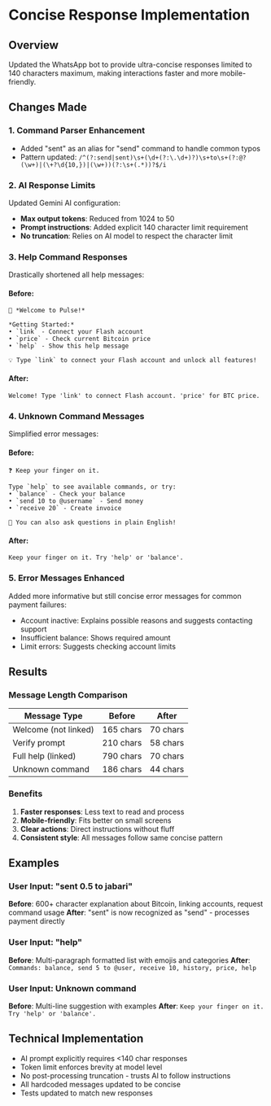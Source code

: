# Concise Response Implementation

## Overview
Updated the WhatsApp bot to provide ultra-concise responses limited to 140 characters maximum, making interactions faster and more mobile-friendly.

## Changes Made

### 1. Command Parser Enhancement
- Added "sent" as an alias for "send" command to handle common typos
- Pattern updated: `/^(?:send|sent)\s+(\d+(?:\.\d+)?)\s+to\s+(?:@?(\w+)|(\+?\d{10,})|(\w+))(?:\s+(.*))?$/i`

### 2. AI Response Limits
Updated Gemini AI configuration:
- **Max output tokens**: Reduced from 1024 to 50
- **Prompt instructions**: Added explicit 140 character limit requirement
- **No truncation**: Relies on AI model to respect the character limit

### 3. Help Command Responses
Drastically shortened all help messages:

#### Before:
```
🌟 *Welcome to Pulse!*

*Getting Started:*
• `link` - Connect your Flash account
• `price` - Check current Bitcoin price
• `help` - Show this help message

💡 Type `link` to connect your Flash account and unlock all features!
```

#### After:
```
Welcome! Type 'link' to connect Flash account. 'price' for BTC price.
```

### 4. Unknown Command Messages
Simplified error messages:

#### Before:
```
❓ Keep your finger on it.

Type `help` to see available commands, or try:
• `balance` - Check your balance
• `send 10 to @username` - Send money
• `receive 20` - Create invoice

💬 You can also ask questions in plain English!
```

#### After:
```
Keep your finger on it. Try 'help' or 'balance'.
```

### 5. Error Messages Enhanced
Added more informative but still concise error messages for common payment failures:
- Account inactive: Explains possible reasons and suggests contacting support
- Insufficient balance: Shows required amount
- Limit errors: Suggests checking account limits

## Results

### Message Length Comparison
| Message Type | Before | After |
|-------------|--------|-------|
| Welcome (not linked) | 165 chars | 70 chars |
| Verify prompt | 210 chars | 58 chars |
| Full help (linked) | 790 chars | 70 chars |
| Unknown command | 186 chars | 44 chars |

### Benefits
1. **Faster responses**: Less text to read and process
2. **Mobile-friendly**: Fits better on small screens
3. **Clear actions**: Direct instructions without fluff
4. **Consistent style**: All messages follow same concise pattern

## Examples

### User Input: "sent 0.5 to jabari"
**Before**: 600+ character explanation about Bitcoin, linking accounts, request command usage
**After**: "sent" is now recognized as "send" - processes payment directly

### User Input: "help"
**Before**: Multi-paragraph formatted list with emojis and categories
**After**: `Commands: balance, send 5 to @user, receive 10, history, price, help`

### User Input: Unknown command
**Before**: Multi-line suggestion with examples
**After**: `Keep your finger on it. Try 'help' or 'balance'.`

## Technical Implementation
- AI prompt explicitly requires <140 char responses
- Token limit enforces brevity at model level
- No post-processing truncation - trusts AI to follow instructions
- All hardcoded messages updated to be concise
- Tests updated to match new responses